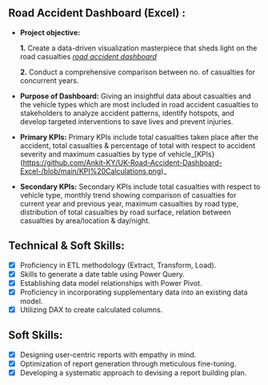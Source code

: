 ## Road Accident Dashboard (Excel) :


- **Project objective:** 

    **1.** Create a  data-driven visualization masterpiece that sheds light on the road casualties _[road accident dashboard](https://github.com/Ankit-KY/UK-Road-Accident-Dashboard-Excel-/blob/main/Dashboard.jpg)_ 

    **2.** Conduct a comprehensive comparison between no. of casualties for concurrent years. 

- **Purpose of Dashboard:** Giving an insightful data about casualties and the vehicle types which are most included in road accident casualties to stakeholders to analyze accident patterns, identify hotspots, and develop targeted interventions to save lives and prevent injuries.

- **Primary KPIs:**  Primary KPIs include total casualties taken place after the accident, total casualties & percentage of total with respect to accident severity and maximum casualties by type of vehicle_[KPIs}(https://github.com/Ankit-KY/UK-Road-Accident-Dashboard-Excel-/blob/main/KPI%20Calculations.png)_

- **Secondary KPIs:** Secondary KPIs include total casualties with respect to vehicle type, monthly trend showing comparison of casualties for current year and previous year, maximum casualties by road type, distribution of total casualties by road surface, relation between casualties by area/location & day/night.

## Technical & Soft Skills:
- [x]	Proficiency in ETL methodology (Extract, Transform, Load).
- [x]	Skills to generate a date table using Power Query.
- [x]	Establishing data model relationships with Power Pivot.
- [x]	Proficiency in incorporating supplementary data into an existing data model.
- [x]	Utilizing DAX to create calculated columns.

## Soft Skills:
- [x]	Designing user-centric reports with empathy in mind.
- [x]	Optimization of report generation through meticulous fine-tuning.
- [x]	Developing a systematic approach to devising a report building plan.
